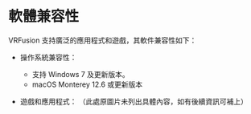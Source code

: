 # 軟體兼容性

VRFusion 支持廣泛的應用程式和遊戲，其軟件兼容性如下：

- 操作系統兼容性：

  - 支持 Windows 7 及更新版本。
  - macOS Monterey 12.6 或更新版本

- 遊戲和應用程式：
  （此處原圖片未列出具體內容，如有後續資訊可補上）

